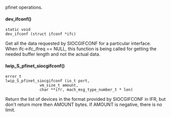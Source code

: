 
pfinet operations.

#### dev_ifconf() ####

	static void
	dev_ifconf (struct ifconf *ifc)

Get all the data requested by SIOCGIFCONF for a particular interface.  
When ifc->ifc_ifreq == NULL, this function is being called for getting the needed buffer length and not the actual data.

#### lwip_S_pfinet_siocgifconf() ####

	error_t
	lwip_S_pfinet_siocgifconf (io_t port,
				   vm_size_t amount,
				   char **ifr, mach_msg_type_number_t * len)

Return the list of devices in the format provided by SIOCGIFCONF in IFR, but don't return more then AMOUNT bytes. If AMOUNT is negative, there is no limit.
